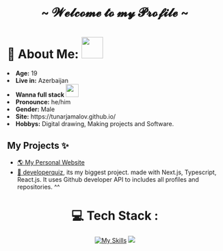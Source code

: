 <h1 align="center">~ 𝓦𝓮𝓵𝓬𝓸𝓶𝓮 𝓽𝓸 𝓶𝔂 𝓟𝓻𝓸𝓯𝓲𝓵𝓮 ~</h1>

# 💫 About Me: <img src="https://media.giphy.com/media/mGcNjsfWAjY5AEZNw6/giphy.gif" width="50">
  <div align="center">
  </div>
  <li>
 <b>Age:</b> 19</li>
  <li>
 <b>Live in:</b> Azerbaijan</li>
<li>
<b>Wanna full stack</b> <img src="https://media.giphy.com/media/WUlplcMpOCEmTGBtBW/giphy.gif" width="30">
</li>
<li>
<b>Pronounce:</b> he/him
</li>
<li>
<b>Gender:</b> Male
</li>
<li>
<b>Site:</b> https://tunarjamalov.github.io/
</li>
<li>
<b>Hobbys:</b> Digital drawing, Making projects and Software.
</li>

## My Projects ✨

- [🌎 My Personal Website](https://tunarjamalov.github.io/)
- [📖 developerquiz](https://developerquiz.vercel.app/), its my biggest project. made with Next.js, Typescript, React.js. It uses Github developer API  to includes all profiles and repositories. ^^



<div align="center">
  <h1>💻 Tech Stack :</h1>

[![My Skills](https://skillicons.dev/icons?i=js,html,css,discordjs,discord,express,lua,mongodb,nodejs,ps,pr,ae,react,robloxstudio,ts,vscode,vercel,bun,git,bootstrap,cloudflare,electron,md,npm,obsidian,powershell,stackoverflow,tailwind)](https://tunarjamalov.github.io)
![](https://github-readme-stats.vercel.app/api/top-langs/?username=TunarJamalov&theme=dark&hide_border=true&include_all_commits=false&count_private=false&layout=compact)
</div>


<!-- uwu :3 -->
